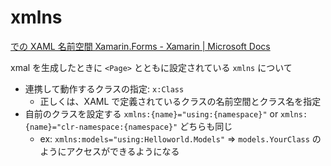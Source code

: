 # xmlns

[での XAML 名前空間 Xamarin\.Forms \- Xamarin \| Microsoft Docs](https://docs.microsoft.com/ja-jp/xamarin/xamarin-forms/xaml/namespaces)

xmal を生成したときに `<Page>` とともに設定されている `xmlns` について

- 連携して動作するクラスの指定: `x:Class`
  - 正しくは、XAML で定義されているクラスの名前空間とクラス名を指定
- 自前のクラスを設定する `xmlns:{name}="using:{namespace}"` or `xmlns:{name}="clr-namespace:{namespace}"` どちらも同じ
  - ex: `xmlns:models="using:Helloworld.Models"` => `models.YourClass` のようにアクセスができるようになる
